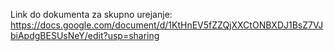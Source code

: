 
Link do dokumenta za skupno urejanje:
https://docs.google.com/document/d/1KtHnEV5fZZQjXXCtONBXDJ1BsZ7VJbiApdgBESUsNeY/edit?usp=sharing